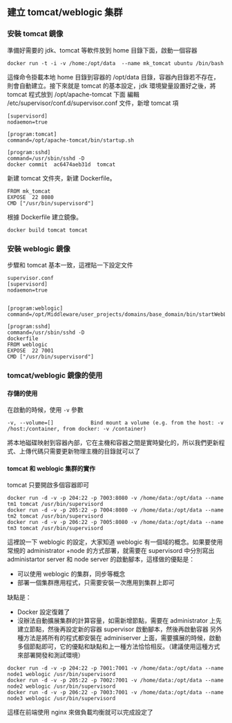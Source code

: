 ## 建立 tomcat/weblogic 集群
### 安裝 tomcat 鏡像
準備好需要的 jdk、tomcat 等軟件放到 home 目錄下面，啟動一個容器
```
docker run -t -i -v /home:/opt/data  --name mk_tomcat ubuntu /bin/bash
```
這條命令掛載本地 home 目錄到容器的 /opt/data 目錄，容器內目錄若不存在，則會自動建立。接下來就是 tomcat 的基本設定，jdk 環境變量設置好之後，將 tomcat 程式放到 /opt/apache-tomcat 下面
編輯 /etc/supervisor/conf.d/supervisor.conf 文件，新增 tomcat 項
```
[supervisord]
nodaemon=true

[program:tomcat]
command=/opt/apache-tomcat/bin/startup.sh

[program:sshd]
command=/usr/sbin/sshd -D
docker commit  ac6474aeb31d  tomcat
```

新建 tomcat 文件夾，新建 Dockerfile。
```
FROM mk_tomcat
EXPOSE  22 8080
CMD ["/usr/bin/supervisord"]
```
根據 Dockerfile 建立鏡像。
```
docker build tomcat tomcat
```
### 安裝 weblogic 鏡像

步驟和 tomcat 基本一致，這裡貼一下設定文件
```
supervisor.conf
[supervisord]
nodaemon=true


[program:weblogic]
command=/opt/Middleware/user_projects/domains/base_domain/bin/startWebLogic.sh

[program:sshd]
command=/usr/sbin/sshd -D
dockerfile
FROM weblogic
EXPOSE  22 7001
CMD ["/usr/bin/supervisord"]
```

### tomcat/weblogic 鏡像的使用
#### 存儲的使用
在啟動的時候，使用 `-v` 參數

    -v, --volume=[]            Bind mount a volume (e.g. from the host: -v /host:/container, from docker: -v /container)

將本地磁碟映射到容器內部，它在主機和容器之間是實時變化的，所以我們更新程式、上傳代碼只需要更新物理主機的目錄就可以了

#### tomcat 和 weblogic 集群的實作
tomcat 只要開啟多個容器即可
```
docker run -d -v -p 204:22 -p 7003:8080 -v /home/data:/opt/data --name tm1 tomcat /usr/bin/supervisord
docker run -d -v -p 205:22 -p 7004:8080 -v /home/data:/opt/data --name tm2 tomcat /usr/bin/supervisord
docker run -d -v -p 206:22 -p 7005:8080 -v /home/data:/opt/data --name tm3 tomcat /usr/bin/supervisord
```

這裡說一下 weblogic 的設定，大家知道 weblogic 有一個域的概念。如果要使用常規的 administrator +node 的方式部署，就需要在 supervisord 中分別寫出 administartor server 和 node server 的啟動腳本，這樣做的優點是：
* 可以使用 weblogic 的集群，同步等概念
* 部署一個集群應用程式，只需要安裝一次應用到集群上即可

缺點是：
* Docker 設定復雜了
* 沒辦法自動擴展集群的計算容量，如需新增節點，需要在 administrator 上先建立節點，然後再設定新的容器 supervisor 啟動腳本，然後再啟動容器
另外種方法是將所有的程式都安裝在 adminiserver 上面，需要擴展的時候，啟動多個節點即可，它的優點和缺點和上一種方法恰恰相反。（建議使用這種方式來部署開發和測試環境）
```
docker run -d -v -p 204:22 -p 7001:7001 -v /home/data:/opt/data --name node1 weblogic /usr/bin/supervisord
docker run -d -v -p 205:22 -p 7002:7001 -v /home/data:/opt/data --name node2 weblogic /usr/bin/supervisord
docker run -d -v -p 206:22 -p 7003:7001 -v /home/data:/opt/data --name node3 weblogic /usr/bin/supervisord
```

這樣在前端使用 nginx 來做負載均衡就可以完成設定了
